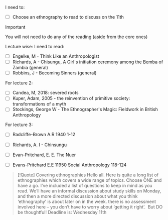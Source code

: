 I need to:
- [ ] Choose an ethnography to read to discuss on the 11th

>[!important]
>You will not need to do any of the reading (aside from the core ones)

Lecture wise:
I need to read:
- [ ] Engelke, M - Think Like an Anthropologist
- [ ] Richards, A - Chisungu, A Girl's initiation ceremony among the Bemba of Zambia (general)
- [ ] Robbins, J - Becoming Sinners (general)

For lecture 2:
- [ ]  Candea, M, 2018: severed roots
- [ ] Kuper, Adam, 2005 - the reinvention of primitive society: transformations of a myth
- [ ] Stockings, George W - The Ethnographer's Magic: Fieldwork in British Anthropology

For lecture 3:
- [ ]  Radcliffe-Brown A.R 1940 1-12
- [ ] Richards, A. I - Chinsungu
- [ ] Evan-Pritchard, E. E. The Nuer
- [ ] Evans-Pritchard E.E 11950 Social Anthropology 118-124


> [!Quote] Covering ethnographies
> Hello all. Here is quite a long list of ethnographies which covers a wide range of topics. Choose ONE and have a go. I’ve included a list of questions to keep in mind as you read. We’ll have an informal discussion about study skills on Monday, and then a more directed discussion about what you think ‘ethnography’ is about later on in the week. there is no assessment involved here – you don’t have to worry about ‘getting it right’.  But DO be thoughtful!
> Deadline is: Wednesday 11th 


